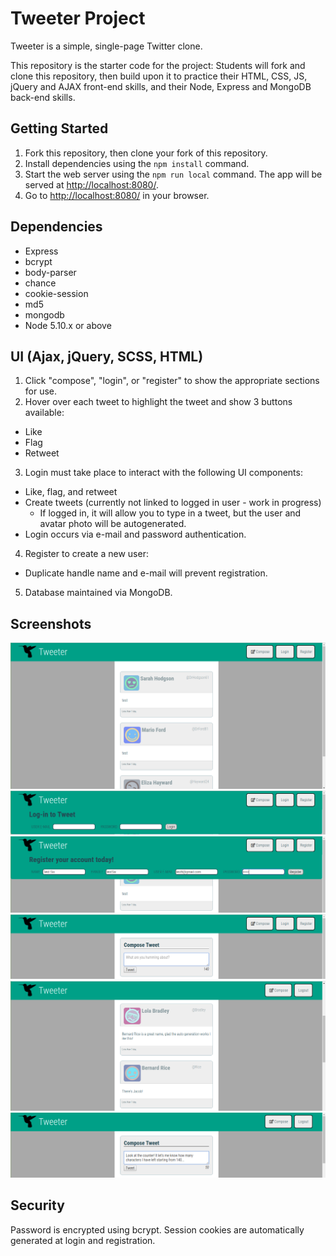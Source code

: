# Tweeter Project

Tweeter is a simple, single-page Twitter clone.

This repository is the starter code for the project: Students will fork and clone this repository, then build upon it to practice their HTML, CSS, JS, jQuery and AJAX front-end skills, and their Node, Express and MongoDB back-end skills.

## Getting Started

1. Fork this repository, then clone your fork of this repository.
2. Install dependencies using the `npm install` command.
3. Start the web server using the `npm run local` command. The app will be served at <http://localhost:8080/>.
4. Go to <http://localhost:8080/> in your browser.

## Dependencies

- Express
- bcrypt
- body-parser
- chance
- cookie-session
- md5
- mongodb
- Node 5.10.x or above

## UI (Ajax, jQuery, SCSS, HTML)

1. Click "compose", "login", or "register" to show the appropriate sections for use.
2. Hover over each tweet to highlight the tweet and show 3 buttons available:
  * Like
  * Flag
  * Retweet
3. Login must take place to interact with the following UI components:
  * Like, flag, and retweet
  * Create tweets (currently not linked to logged in user - work in progress)
    * If logged in, it will allow you to type in a tweet, but the user and avatar photo will be autogenerated.
  * Login occurs via e-mail and password authentication.
4. Register to create a new user:
  * Duplicate handle name and e-mail will prevent registration.
5. Database maintained via MongoDB.

## Screenshots

!["Main page"](https://github.com/bert-bae/tweeterStyle/blob/master/screenshots/main.png)
!["Toggle login area"](https://github.com/bert-bae/tweeterStyle/blob/master/screenshots/login.png)
!["Toggle register area"](https://github.com/bert-bae/tweeterStyle/blob/master/screenshots/register.png)
!["Create tweets!"](https://github.com/bert-bae/tweeterStyle/blob/master/screenshots/compose-tweet.png)
!["Example"](https://github.com/bert-bae/tweeterStyle/blob/master/screenshots/example.png)
!["Example 2"](https://github.com/bert-bae/tweeterStyle/blob/master/screenshots/example2.png)

## Security

Password is encrypted using bcrypt.
Session cookies are automatically generated at login and registration.